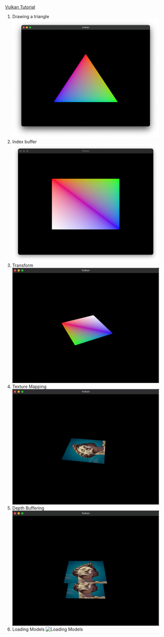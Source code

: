 [Vulkan Tutorial](https://vulkan-tutorial.com/)
1. Drawing a triangle
    ![Triangle](pics/drawing-a-triangle.png)
2. Index buffer
    ![Index buffer](pics/index-buffer.png)
3. Transform
    ![Transform](pics/transform.gif)
4. Texture Mapping
    ![Texture Mapping](pics/texture-mapping.gif)
5. Depth Buffering
    ![Depth Test](pics/depth-test.gif)
6. Loading Models
    ![Loading Models](pics/loading-model.gif)
